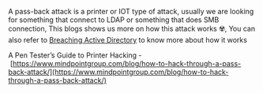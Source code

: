 A pass-back attack is a printer or IOT type of attack, usually we are looking for something that connect to LDAP or something that does SMB connection, This blogs shows us more on how this attack works ☢️, You can also refer to [Breaching Active Directory](https://github.) to know more about how it works

A Pen Tester’s Guide to Printer Hacking - [https://www.mindpointgroup.com/blog/how-to-hack-through-a-pass-back-attack/](https://www.mindpointgroup.com/blog/how-to-hack-through-a-pass-back-attack/)





